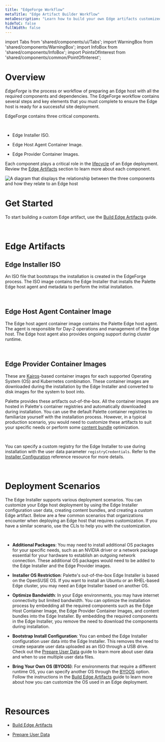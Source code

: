 ```yaml
---
title: "EdgeForge Workflow"
metaTitle: "Edge Artifact Builder Workflow"
metaDescription: "Learn how to build your own Edge artifacts customized to your specific needs."
hideToC: false
fullWidth: false
---
```


import Tabs from 'shared/components/ui/Tabs';
import WarningBox from 'shared/components/WarningBox';
import InfoBox from 'shared/components/InfoBox';
import PointsOfInterest from 'shared/components/common/PointOfInterest';

# Overview

*EdgeForge* is the process or workflow of preparing an Edge host with all the required components and dependencies. The EdgeForge workflow contains several steps and key elements that you must complete to ensure the Edge host is ready for a successful site deployment. 

EdgeForge contains three critical components.

<br />

* Edge Installer ISO.


* Edge Host Agent Container Image.


* Edge Provider Container Images.



Each component plays a critical role in the [lifecycle](/clusters/edge/edge-native-lifecycle) of an Edge deployment. Review the [Edge Artifacts](/clusters/edge/edgeforge-workflow#edgeartifacts) section to learn more about each component.

![A diagram that displays the relationship between the three components  and how they relate to an Edge host](/clusters_edge-forge-workflow_edgeforge-workflow_components-diagram.png)


# Get Started


To start building a custom Edge artifact, use the [Build Edge Artifacts](/clusters/edge/edgeforge-workflow/palette-canvos) guide.


<br />

# Edge Artifacts

## Edge Installer ISO

An ISO file that bootstraps the installation is created in the EdgeForge process. The ISO image contains the Edge Installer that installs the Palette Edge host agent and metadata to perform the initial installation.

<br />

## Edge Host Agent Container Image

The Edge host agent container image contains the Palette Edge host agent. The agent is responsible for Day-2 operations and management of the Edge host. The Edge host agent also provides ongoing support during cluster runtime.

<br />

## Edge Provider Container Images

These are [Kairos](https://kairos.io/)-based container images for each supported Operating System (OS) and Kubernetes combination. These container images are downloaded during the installation by the Edge Installer and converted to disk images for the system to boot into.

Palette provides these artifacts out-of-the-box. All the container images are hosted in Palette's container registries and automatically downloaded during installation. You can use the default Palette container registries to familiarize yourself with the installation process. However, in a typical production scenario, you would need to customize these artifacts to suit your specific needs or perform some [content bundle](/clusters/edge/edgeforge-workflow/palette-canvos) optimization.


<br />

<InfoBox>

You can specify a custom registry for the Edge Installer to use during installation with the user data parameter `registryCredentials`. Refer to the [Installer Configuration](/clusters/edge/edge-configuration/installer-reference#externalregistry) reference resource for more details.

</InfoBox>

<br />







# Deployment Scenarios

The Edge Installer supports various deployment scenarios. You can customize your Edge host deployment by using the Edge Installer configuration user data, creating content bundles, and creating a custom Edge artifact. Below are a few common scenarios that organizations encounter when deploying an Edge host that requires customization. If you have a similar scenario, use the CLIs to help you with the customization.

<br />

- **Additional Packages**:
You may need to install additional OS packages for your specific needs, such as an NVIDIA driver or a network package essential for your hardware to establish an outgoing network connection. These additional OS packages would need to be added to the Edge Installer and the Edge Provider images.


- **Installer OS Restriction**:
Palette's out-of-the-box Edge Installer is based on the OpenSUSE OS. If you want to install an Ubuntu or an RHEL-based Edge cluster, you may need an Edge Installer based on another OS.


- **Optimize Bandwidth**:
In your Edge environments, you may have internet connectivity but limited bandwidth. You can optimize the installation process by embedding all the required components such as the Edge Host Container Image, the Edge Provider Container Images, and content bundles into the Edge Installer. By embedding the required components in the Edge Installer, you remove the need to download the components during installation.


- **Bootstrap Install Configuration**:
You can embed the Edge Installer configuration user data into the Edge Installer. This removes the need to create separate user data uploaded as an ISO through a USB drive. Check out the [Prepare User Data](/clusters/edge/edgeforge-workflow/prepare-user-data) guide to learn more about user data and when to use multiple user data files.


- **Bring Your Own OS (BYOOS)**:
For environments that require a different runtime OS, you can specify another OS through the [BYOOS](/integrations/byoos) option. Follow the instructions in the [Build Edge Artifacts](/clusters/edge/edgeforge-workflow/palette-canvos) guide to learn more about how you can customize the OS used in an Edge deployment.

<br />

# Resources


- [Build Edge Artifacts](/clusters/edge/edgeforge-workflow/palette-canvos)


- [Prepare User Data](/clusters/edge/edgeforge-workflow/prepare-user-data)